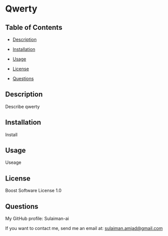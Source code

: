 # Qwerty
## Table of Contents
* [Description](#description)

* [Installation](#installation)

* [Usage](#usage)

* [License](#license)
* [Questions](#questions)
## Description
Describe qwerty
## Installation
Install
## Usage
Useage
## License
Boost Software License 1.0
## Questions
My GitHub profile: Sulaiman-ai

If you want to contact me, send me an email at: sulaiman.amjad@gmail.com